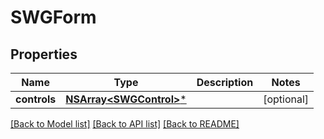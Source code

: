 # SWGForm

## Properties
Name | Type | Description | Notes
------------ | ------------- | ------------- | -------------
**controls** | [**NSArray&lt;SWGControl&gt;***](SWGControl.md) |  | [optional] 

[[Back to Model list]](../README.md#documentation-for-models) [[Back to API list]](../README.md#documentation-for-api-endpoints) [[Back to README]](../README.md)


